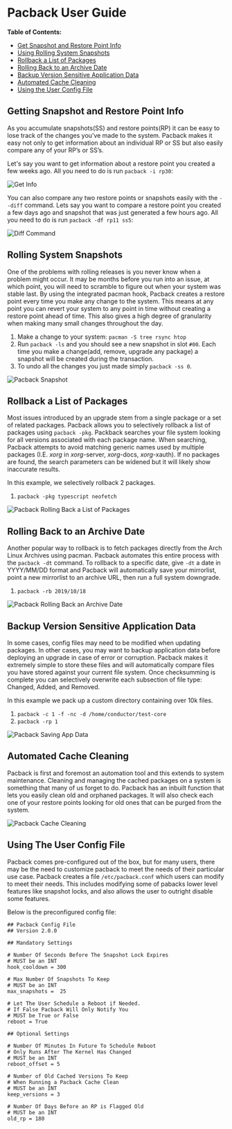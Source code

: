 # Pacback User Guide

**Table of Contents:**
- [Get Snapshot and Restore Point Info](https://github.com/JustinTimperio/pacback/blob/master/USER_GUIDE.md#getting-snapshot-and-restore-point-info)
- [Using Rolling System Snapshots](https://github.com/JustinTimperio/pacback/blob/master/USER_GUIDE.md#rolling-system-snapshots)
- [Rollback a List of Packages](https://github.com/JustinTimperio/pacback/blob/master/USER_GUIDE.md#rollback-a-list-of-packages)
- [Rolling Back to an Archive Date](https://github.com/JustinTimperio/pacback/blob/master/USER_GUIDE.md#rolling-back-to-an-archive-date)
- [Backup Version Sensitive Application Data](https://github.com/JustinTimperio/pacback/blob/master/USER_GUIDE.md#backup-version-sensitive-application-data)
- [Automated Cache Cleaning](https://github.com/JustinTimperio/pacback/blob/master/USER_GUIDE.md#automated-cache-cleaning)
- [Using the User Config File](https://github.com/JustinTimperio/pacback/blob/master/USER_GUIDE.md#using-the-user-config-file)

## Getting Snapshot and Restore Point Info
As you accumulate snapshots(SS) and restore points(RP) it can be easy to lose track of the changes you’ve made to the system. Pacback makes it easy not only to get information about an individual RP or SS but also easily compare any of your RP’s or SS’s. 

Let's say you want to get information about a restore point you created a few weeks ago. All you need to do is run `pacback -i rp30`:

![Get Info](https://i.imgur.com/oZexzd3.png)


You can also compare any two restore points or snapshots easily with the `--diff` command. Lets say you want to compare a restore point you created a few days ago and snapshot that was just generated a few hours ago. All you need to do is run `pacback -df rp11 ss5`:

![Diff Command](https://i.imgur.com/ghZoi95.png)


## Rolling System Snapshots
One of the problems with rolling releases is you never know when a problem might occur. It may be months before you run into an issue, at which point, you will need to scramble to figure out when your system was stable last. By using the integrated pacman hook, Pacback creates a restore point every time you make any change to the system. This means at any point you can revert your system to any point in time without creating a restore point ahead of time. This also gives a high degree of granularity when making many small changes throughout the day.

1. Make a change to your system: `pacman -S tree rsync htop`
2. Run `pacback -ls` and you should see a new snapshot in slot `#00`. Each time you make a change(add, remove, upgrade any package) a snapshot will be created during the transaction.
4. To undo all the changes you just made simply `pacback -ss 0`.

![Pacback Snapshot](https://i.imgur.com/GE61yqe.gif)


## Rollback a List of Packages 
Most issues introduced by an upgrade stem from a single package or a set of related packages. Pacback allows you to selectively rollback a list of packages using `pacback -pkg`. Packback searches your file system looking for all versions associated with each package name. When searching, Pacback attempts to avoid matching generic names used by multiple packages (I.E. *xorg* in *xorg*-server, *xorg*-docs, *xorg*-xauth). If no packages are found, the search parameters can be widened but it will likely show inaccurate results.

In this example, we selectively rollback 2 packages.
1. `pacback -pkg typescript neofetch`

![Pacback Rolling Back a List of Packages](https://i.imgur.com/9bd4YRB.gif)


## Rolling Back to an Archive Date
Another popular way to rollback is to fetch packages directly from the Arch Linux Archives using pacman. Pacback automates this entire process with the `pacback -dt` command. To rollback to a specific date, give `-dt` a date in YYYY/MM/DD format and Pacback will automatically save your mirrorlist, point a new mirrorlist to an archive URL, then run a full system downgrade. 

1. `pacback -rb 2019/10/18`

![Pacback Rolling Back an Archive Date](https://i.imgur.com/jhkeoCF.gif)


## Backup Version Sensitive Application Data
In some cases, config files may need to be modified when updating packages. In other cases, you may want to backup application data before deploying an upgrade in case of error or corruption. Pacback makes it extremely simple to store these files and will automatically compare files you have stored against your current file system. Once checksumming is complete you can selectively overwrite each subsection of file type: Changed, Added, and Removed.

In this example we pack up a custom directory containing over 10k files.
1. `pacback -c 1 -f -nc -d /home/conductor/test-core`
2. `pacback -rp 1` 

![Pacback Saving App Data](https://i.imgur.com/Us8LqGj.gif)


## Automated Cache Cleaning
Pacback is first and foremost an automation tool and this extends to system maintenance. Cleaning and managing the cached packages on a system is something that many of us forget to do. Pacback has an inbuilt function that lets you easily clean old and orphaned packages. It will also check each one of your restore points looking for old ones that can be purged from the system. 

![Pacback Cache Cleaning](https://i.imgur.com/UeL2H9B.gif)

## Using The User Config File
Pacback comes pre-configured out of the box, but for many users, there may be the need to customize pacback to meet the needs of their particular use case. Pacback creates a file `/etc/pacback.conf` which users can modify to meet their needs. This includes modifying some of pabacks lower level features like snapshot locks, and also allows the user to outright disable some features.

Below is the preconfigured config file:

```
## Pacback Config File
## Version 2.0.0

## Mandatory Settings

# Number Of Seconds Before The Snapshot Lock Expires
# MUST be an INT
hook_cooldown = 300

# Max Number Of Snapshots To Keep
# MUST be an INT
max_snapshots =  25

# Let The User Schedule a Reboot if Needed.
# If False Pacback Will Only Notify You
# MUST be True or False
reboot = True

## Optional Settings

# Number Of Minutes In Future To Schedule Reboot
# Only Runs After The Kernel Has Changed
# MUST be an INT
reboot_offset = 5

# Number of Old Cached Versions To Keep
# When Running a Pacback Cache Clean
# MUST be an INT
keep_versions = 3

# Number Of Days Before an RP is Flagged Old
# MUST be an INT
old_rp = 180

```
